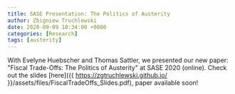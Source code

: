 ```yaml
---
title: SASE Presentation: The Politics of Austerity
author: Zbigniew Truchlewski
date: 2020-09-09 10:34:00 +0000
categories: [Research]
tags: [austerity]
---
```


With Evelyne Huebscher and Thomas Sattler, we presented our new paper: "Fiscal Trade-Offs: The Politics of Austerity" at SASE 2020 (online). Check out the slides [here]({{ https://zgtruchlewski.github.io/ }}/assets/files/FiscalTradeOffs_Slides.pdf), paper available soon!